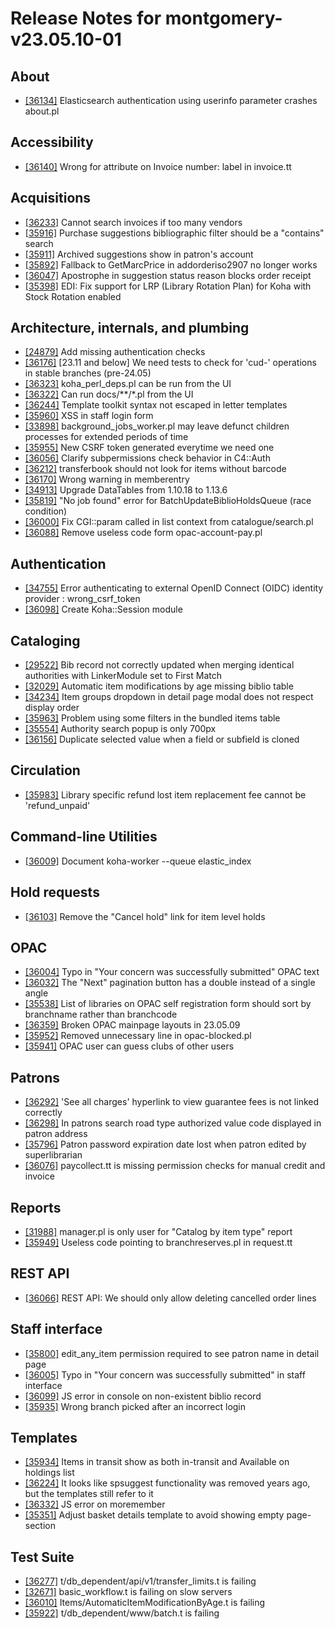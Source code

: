 
# Release Notes for montgomery-v23.05.10-01

## About

- [[36134]](http://bugs.koha-community.org/bugzilla3/show_bug.cgi?id=36134) Elasticsearch authentication using userinfo parameter crashes about.pl

## Accessibility

- [[36140]](http://bugs.koha-community.org/bugzilla3/show_bug.cgi?id=36140) Wrong for attribute on Invoice number: label in invoice.tt

## Acquisitions

- [[36233]](http://bugs.koha-community.org/bugzilla3/show_bug.cgi?id=36233) Cannot search invoices if too many vendors
- [[35916]](http://bugs.koha-community.org/bugzilla3/show_bug.cgi?id=35916) Purchase suggestions bibliographic filter should be a "contains" search
- [[35911]](http://bugs.koha-community.org/bugzilla3/show_bug.cgi?id=35911) Archived suggestions show in patron's account
- [[35892]](http://bugs.koha-community.org/bugzilla3/show_bug.cgi?id=35892) Fallback to GetMarcPrice in addorderiso2907 no longer works
- [[36047]](http://bugs.koha-community.org/bugzilla3/show_bug.cgi?id=36047) Apostrophe in suggestion status reason blocks order receipt
- [[35398]](http://bugs.koha-community.org/bugzilla3/show_bug.cgi?id=35398) EDI: Fix support for LRP (Library Rotation Plan) for Koha with Stock Rotation enabled

## Architecture, internals, and plumbing

- [[24879]](http://bugs.koha-community.org/bugzilla3/show_bug.cgi?id=24879) Add missing authentication checks
- [[36176]](http://bugs.koha-community.org/bugzilla3/show_bug.cgi?id=36176) [23.11 and below] We need tests to check for 'cud-' operations in stable branches (pre-24.05)
- [[36323]](http://bugs.koha-community.org/bugzilla3/show_bug.cgi?id=36323) koha_perl_deps.pl can be run from the UI
- [[36322]](http://bugs.koha-community.org/bugzilla3/show_bug.cgi?id=36322) Can run docs/**/*.pl from the UI
- [[36244]](http://bugs.koha-community.org/bugzilla3/show_bug.cgi?id=36244) Template toolkit syntax not escaped in letter templates
- [[35960]](http://bugs.koha-community.org/bugzilla3/show_bug.cgi?id=35960) XSS in staff login form
- [[33898]](http://bugs.koha-community.org/bugzilla3/show_bug.cgi?id=33898) background_jobs_worker.pl may leave defunct children processes for extended periods of time
- [[35955]](http://bugs.koha-community.org/bugzilla3/show_bug.cgi?id=35955) New CSRF token generated everytime we need one
- [[36056]](http://bugs.koha-community.org/bugzilla3/show_bug.cgi?id=36056) Clarify subpermissions check behavior in C4::Auth
- [[36212]](http://bugs.koha-community.org/bugzilla3/show_bug.cgi?id=36212) transferbook should not look for items without barcode
- [[36170]](http://bugs.koha-community.org/bugzilla3/show_bug.cgi?id=36170) Wrong warning in memberentry
- [[34913]](http://bugs.koha-community.org/bugzilla3/show_bug.cgi?id=34913) Upgrade DataTables from 1.10.18 to 1.13.6
- [[35819]](http://bugs.koha-community.org/bugzilla3/show_bug.cgi?id=35819) "No job found" error for BatchUpdateBiblioHoldsQueue (race condition)
- [[36000]](http://bugs.koha-community.org/bugzilla3/show_bug.cgi?id=36000) Fix CGI::param called in list context from catalogue/search.pl
- [[36088]](http://bugs.koha-community.org/bugzilla3/show_bug.cgi?id=36088) Remove useless code form opac-account-pay.pl

## Authentication

- [[34755]](http://bugs.koha-community.org/bugzilla3/show_bug.cgi?id=34755) Error authenticating to external OpenID Connect (OIDC) identity provider : wrong_csrf_token
- [[36098]](http://bugs.koha-community.org/bugzilla3/show_bug.cgi?id=36098) Create Koha::Session module

## Cataloging

- [[29522]](http://bugs.koha-community.org/bugzilla3/show_bug.cgi?id=29522) Bib record not correctly updated when merging identical authorities with LinkerModule set to First Match
- [[32029]](http://bugs.koha-community.org/bugzilla3/show_bug.cgi?id=32029) Automatic item modifications by age missing biblio table
- [[34234]](http://bugs.koha-community.org/bugzilla3/show_bug.cgi?id=34234) Item groups dropdown in detail page modal does not respect display order
- [[35963]](http://bugs.koha-community.org/bugzilla3/show_bug.cgi?id=35963) Problem using some filters in the bundled items table
- [[35554]](http://bugs.koha-community.org/bugzilla3/show_bug.cgi?id=35554) Authority search popup is only 700px
- [[36156]](http://bugs.koha-community.org/bugzilla3/show_bug.cgi?id=36156) Duplicate selected value when a field or subfield is cloned

## Circulation

- [[35983]](http://bugs.koha-community.org/bugzilla3/show_bug.cgi?id=35983) Library specific refund lost item replacement fee cannot be 'refund_unpaid'

## Command-line Utilities

- [[36009]](http://bugs.koha-community.org/bugzilla3/show_bug.cgi?id=36009) Document koha-worker --queue elastic_index

## Hold requests

- [[36103]](http://bugs.koha-community.org/bugzilla3/show_bug.cgi?id=36103) Remove the "Cancel hold" link for item level holds

## OPAC

- [[36004]](http://bugs.koha-community.org/bugzilla3/show_bug.cgi?id=36004) Typo in "Your concern was successfully submitted" OPAC text
- [[36032]](http://bugs.koha-community.org/bugzilla3/show_bug.cgi?id=36032) The "Next" pagination button has a double instead of a single angle
- [[35538]](http://bugs.koha-community.org/bugzilla3/show_bug.cgi?id=35538) List of libraries on OPAC self registration form should sort by branchname rather than branchcode
- [[36359]](http://bugs.koha-community.org/bugzilla3/show_bug.cgi?id=36359) Broken OPAC mainpage layouts in 23.05.09
- [[35952]](http://bugs.koha-community.org/bugzilla3/show_bug.cgi?id=35952) Removed unnecessary  line in opac-blocked.pl
- [[35941]](http://bugs.koha-community.org/bugzilla3/show_bug.cgi?id=35941) OPAC user can guess clubs of other users

## Patrons

- [[36292]](http://bugs.koha-community.org/bugzilla3/show_bug.cgi?id=36292) 'See all charges' hyperlink to view guarantee fees is not linked correctly
- [[36298]](http://bugs.koha-community.org/bugzilla3/show_bug.cgi?id=36298) In patrons search road type authorized value code displayed in patron address
- [[35796]](http://bugs.koha-community.org/bugzilla3/show_bug.cgi?id=35796) Patron password expiration date lost when patron edited by superlibrarian
- [[36076]](http://bugs.koha-community.org/bugzilla3/show_bug.cgi?id=36076) paycollect.tt is missing permission checks for manual credit and invoice

## Reports

- [[31988]](http://bugs.koha-community.org/bugzilla3/show_bug.cgi?id=31988) manager.pl is only user for "Catalog by item type" report
- [[35949]](http://bugs.koha-community.org/bugzilla3/show_bug.cgi?id=35949) Useless code pointing to branchreserves.pl in request.tt

## REST API

- [[36066]](http://bugs.koha-community.org/bugzilla3/show_bug.cgi?id=36066) REST API: We should only allow deleting cancelled order lines

## Staff interface

- [[35800]](http://bugs.koha-community.org/bugzilla3/show_bug.cgi?id=35800) edit_any_item permission required to see patron name in detail page
- [[36005]](http://bugs.koha-community.org/bugzilla3/show_bug.cgi?id=36005) Typo in "Your concern was successfully submitted" in staff interface
- [[36099]](http://bugs.koha-community.org/bugzilla3/show_bug.cgi?id=36099) JS error in console on non-existent biblio record
- [[35935]](http://bugs.koha-community.org/bugzilla3/show_bug.cgi?id=35935) Wrong branch picked after an incorrect login

## Templates

- [[35934]](http://bugs.koha-community.org/bugzilla3/show_bug.cgi?id=35934) Items in transit show as both in-transit and Available on holdings list
- [[36224]](http://bugs.koha-community.org/bugzilla3/show_bug.cgi?id=36224) It looks like spsuggest functionality was removed years ago, but the templates still refer to it
- [[36332]](http://bugs.koha-community.org/bugzilla3/show_bug.cgi?id=36332) JS error on moremember
- [[35351]](http://bugs.koha-community.org/bugzilla3/show_bug.cgi?id=35351) Adjust basket details template to avoid showing empty page-section

## Test Suite

- [[36277]](http://bugs.koha-community.org/bugzilla3/show_bug.cgi?id=36277) t/db_dependent/api/v1/transfer_limits.t  is failing
- [[32671]](http://bugs.koha-community.org/bugzilla3/show_bug.cgi?id=32671) basic_workflow.t is failing on slow servers
- [[36010]](http://bugs.koha-community.org/bugzilla3/show_bug.cgi?id=36010) Items/AutomaticItemModificationByAge.t is failing
- [[35922]](http://bugs.koha-community.org/bugzilla3/show_bug.cgi?id=35922) t/db_dependent/www/batch.t is failing


